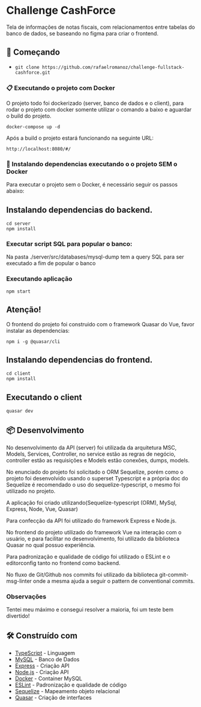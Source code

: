 # Challenge CashForce

Tela de informações de notas fiscais, com relacionamentos entre tabelas do banco de dados, se baseando no figma para criar o frontend.

## 🚀 Começando

- `git clone https://github.com/rafaelromanoz/challenge-fullstack-cashforce.git`

### 📋 Executando o projeto com Docker

O projeto todo foi dockerizado (server, banco de dados e o client), para rodar o projeto com docker somente utilizar o comando a baixo e aguardar o build do projeto.

```
docker-compose up -d
```

Após a build o projeto estará funcionando na seguinte URL:

```
http://localhost:8080/#/

```

### 🔧 Instalando dependencias executando o  o projeto SEM o Docker
Para executar o projeto sem o Docker, é necessário seguir os passos abaixo:

## Instalando dependencias do backend.
```
cd server
npm install
```

### Executar script SQL para popular o banco:

Na pasta ./server/src/databases/mysql-dump tem a query SQL para ser executado a fim de popular o banco

### Executando aplicação

```
npm start
```

## Atenção!

O frontend do projeto foi construido com o framework Quasar do Vue, favor instalar as dependencias:

```
npm i -g @quasar/cli
```

## Instalando dependencias do frontend.
```
cd client
npm install
```
## Executando o client

```
quasar dev
```
## 📦 Desenvolvimento

No desenvolvimento da API (server) foi utilizada da arquitetura MSC, Models, Services, Controller, no service estão as regras de negócio, controller estão as requisições e Models estão conexões, dumps, models.

No enunciado do projeto foi solicitado o ORM Sequelize, porém como o projeto foi desenvolvido usando o superset Typescript e a própria doc do Sequelize é recomendado o uso do sequelize-typescript, o mesmo foi utilizado no projeto. 

A aplicação foi criado utilizando(Sequelize-typescript (ORM), MySql, Express, Node, Vue, Quasar)

Para confecção da API foi utilizado do framework Express e Node.js.

No frontend do projeto utilizado do framework Vue na interação com o usuário, e para facilitar no desenvolvimento, foi utilizado da biblioteca Quasar no qual possuo experiência.

Para padronização e qualidade de código foi utilizado o ESLint e o editorconfig tanto no frontend como backend.

No fluxo de Git/Github nos commits foi utilizado da biblioteca git-commit-msg-linter onde a mesma ajuda a seguir o pattern de conventional commits.

### Observações

Tentei meu máximo e consegui resolver a maioria, foi um teste bem divertido!

## 🛠️ Construído com

* [TypeScript](https://www.typescriptlang.org/) - Linguagem
* [MySQL](https://www.mysql.com/) - Banco de Dados
* [Express](https://expressjs.com/pt-br/) - Criação API
* [Node.js](https://nodejs.org/en/) - Criação API
* [Docker](https://nodejs.org/en/) - Container MySQL
* [ESLint](https://eslint.org/) - Padronização e qualidade de código
* [Sequelize](https://sequelize.org/) - Mapeamento objeto relacional
* [Quasar](https://quasar.dev/) - Criação de interfaces
